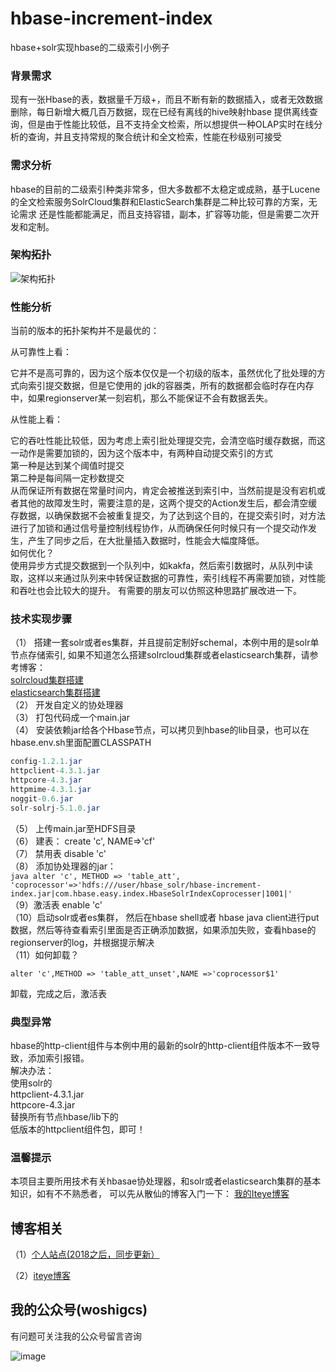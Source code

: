 # hbase-increment-index
hbase+solr实现hbase的二级索引小例子

### 背景需求
现有一张Hbase的表，数据量千万级+，而且不断有新的数据插入，或者无效数据删除，每日新增大概几百万数据，现在已经有离线的hive映射hbase 
提供离线查询，但是由于性能比较低，且不支持全文检索，所以想提供一种OLAP实时在线分析的查询，并且支持常规的聚合统计和全文检索，性能在秒级别可接受 

### 需求分析
hbase的目前的二级索引种类非常多，但大多数都不太稳定或成熟，基于Lucene的全文检索服务SolrCloud集群和ElasticSearch集群是二种比较可靠的方案，无论需求 
还是性能都能满足，而且支持容错，副本，扩容等功能，但是需要二次开发和定制。 

### 架构拓扑
![架构拓扑](http://dl2.iteye.com/upload/attachment/0115/1660/15ae08c4-3b32-3ce6-9fe3-f0cae1f6993f.png) 
### 性能分析
当前的版本的拓扑架构并不是最优的：<br/>

从可靠性上看：<br/>

它并不是高可靠的，因为这个版本仅仅是一个初级的版本，虽然优化了批处理的方式向索引提交数据，但是它使用的
jdk的容器类，所有的数据都会临时存在内存中，如果regionserver某一刻宕机，那么不能保证不会有数据丢失。

从性能上看：<br/>

它的吞吐性能比较低，因为考虑上索引批处理提交完，会清空临时缓存数据，而这一动作是需要加锁的，因为这个版本中，有两种自动提交索引的方式
<br/>第一种是达到某个阈值时提交<br/>
第二种是每间隔一定秒数提交<br/>
从而保证所有数据在常量时间内，肯定会被推送到索引中，当然前提是没有宕机或者其他的故障发生时，需要注意的是，这两个提交的Action发生后，都会清空缓存数据，以确保数据不会被重复提交，为了达到这个目的，在提交索引时，对方法进行了加锁和通过信号量控制线程协作，从而确保任何时候只有一个提交动作发生，产生了同步之后，在大批量插入数据时，性能会大幅度降低。
<br/>如何优化？<br/>
使用异步方式提交数据到一个队列中，如kakfa，然后索引数据时，从队列中读取，这样以来通过队列来中转保证数据的可靠性，索引线程不再需要加锁，对性能和吞吐也会比较大的提升。 有需要的朋友可以仿照这种思路扩展改进一下。


### 技术实现步骤 
（1） 搭建一套solr或者es集群，并且提前定制好schemal，本例中用的是solr单节点存储索引, 
如果不知道怎么搭建solrcloud集群或者elasticsearch集群，请参考博客： <br/>
[solrcloud集群搭建](http://qindongliang.iteye.com/blog/2275990) <br/>
[elasticsearch集群搭建](http://qindongliang.iteye.com/blog/2250776) <br/>
（2） 开发自定义的协处理器<br/>
（3） 打包代码成一个main.jar <br/>
（4） 安装依赖jar给各个Hbase节点，可以拷贝到hbase的lib目录，也可以在hbase.env.sh里面配置CLASSPATH <br/>
```java
config-1.2.1.jar  
httpclient-4.3.1.jar  
httpcore-4.3.jar  
httpmime-4.3.1.jar  
noggit-0.6.jar  
solr-solrj-5.1.0.jar  
```
（5） 上传main.jar至HDFS目录 <br/>
（6） 建表： create 'c', NAME=>'cf' <br/>
（7） 禁用表 disable 'c' <br/>
（8） 添加协处理器的jar：<br/>
      ```java
      alter 'c', METHOD => 'table_att', 'coprocessor'=>'hdfs:///user/hbase_solr/hbase-increment-index.jar|com.hbase.easy.index.HbaseSolrIndexCoprocesser|1001|'  
      ```
<br/>（9）激活表 enable 'c' <br/>
（10）启动solr或者es集群， 然后在hbase shell或者 hbase java client进行put数据，然后等待查看索引里面是否正确添加数据，如果添加失败，查看hbase的regionserver的log，并根据提示解决<br/>
（11）如何卸载？<br/>
```
alter 'c',METHOD => 'table_att_unset',NAME =>'coprocessor$1' 
```
卸载，完成之后，激活表 

### 典型异常
hbase的http-client组件与本例中用的最新的solr的http-client组件版本不一致导致，添加索引报错。 <br/>
解决办法： <br/>
使用solr的 <br/>
httpclient-4.3.1.jar <br/>
httpcore-4.3.jar <br/>
替换所有节点hbase/lib下的 <br/>
低版本的httpclient组件包，即可！ <br/>

### 温馨提示
本项目主要所用技术有关hbasae协处理器，和solr或者elasticsearch集群的基本知识，如有不不熟悉者，
可以先从散仙的博客入门一下：
[我的Iteye博客](http://qindongliang.iteye.com/) <br/>


## 博客相关

（1）[个人站点(2018之后，同步更新）](http://8090nixi.com/) 

（2）[iteye博客](<http://qindongliang.iteye.com/>)  






## 我的公众号(woshigcs)

有问题可关注我的公众号留言咨询

![image](https://github.com/qindongliang/answer_sheet_scan/blob/master/imgs/gcs.jpg)
